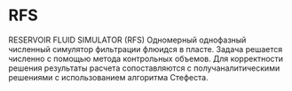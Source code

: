 # RFS
RESERVOIR FLUID SIMULATOR (RFS)
Одномерный однофазный численный симулятор фильтрации флюидся в пласте. Задача решается численно с помощью метода контрольных объемов.
Для корректности решения результаты расчета сопоставляются с получаналитическими решениями с использованием алгоритма Стефеста.
